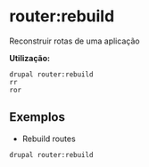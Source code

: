# router:rebuild
Reconstruir rotas de uma aplicação

**Utilização:**
```
drupal router:rebuild
rr
ror
```

## Exemplos
* Rebuild routes
```
drupal router:rebuild
```
